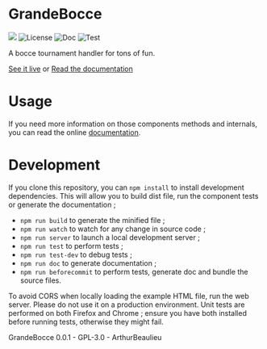 # GrandeBocce

![](https://badgen.net/badge/version/GPL-3.0/blue)
![License](https://img.shields.io/github/license/ArthurBeaulieu/GrandeBocce.svg)
![Doc](https://badgen.net/badge/documentation/TODO/orange)
![Test](https://badgen.net/badge/test/TODO/orange)

A bocce tournament handler for tons of fun.

[See it live](https://ArthurBeaulieu.github.io/GrandeBocce/demo/example.html) or [Read the documentation](https://ArthurBeaulieu.github.io/GrandeBocce/doc/index.html)

# Usage

If you need more information on those components methods and internals, you can read the online [documentation](https://ArthurBeaulieu.github.io/GrandeBocce/doc/).

# Development

If you clone this repository, you can `npm install` to install development dependencies. This will allow you to build dist file, run the component tests or generate the documentation ;

- `npm run build` to generate the minified file ;
- `npm run watch` to watch for any change in source code ;
- `npm run server` to launch a local development server ;
- `npm run test` to perform tests ;
- `npm run test-dev` to debug tests ;
- `npm run doc` to generate documentation ;
- `npm run beforecommit` to perform tests, generate doc and bundle the source files.

To avoid CORS when locally loading the example HTML file, run the web server. Please do not use it on a production environment. Unit tests are performed on both Firefox and Chrome ; ensure you have both installed before running tests, otherwise they might fail.

GrandeBocce 0.0.1 - GPL-3.0 - ArthurBeaulieu

